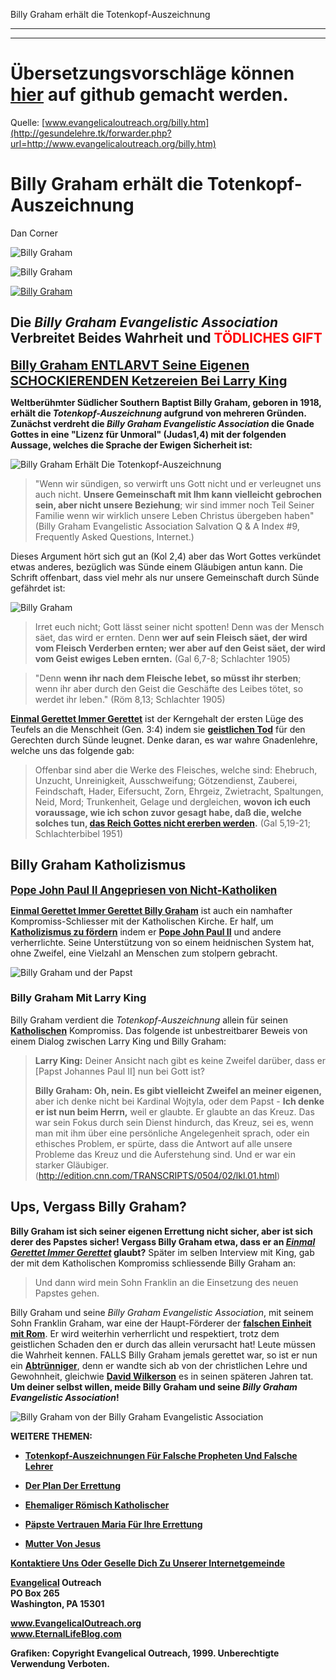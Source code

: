 <!--t Billy Graham erhält die Totenkopf-Auszeichnung (100% übersetzt) t-->
<!--d d-->

Billy Graham erhält die Totenkopf-Auszeichnung

- - - 
- - -

# Übersetzungsvorschläge können [hier](https://github.com/gesundelehre/gesundelehre_translate/blob/master/content/static/irrlehrer-artikel/totenkopf-auszeichnung-billy-graham.md) auf github gemacht werden.

Quelle: [www.evangelicaloutreach.org/billy.htm](http://gesundelehre.tk/forwarder.php?url=http://www.evangelicaloutreach.org/billy.htm)


# Billy Graham erhält die Totenkopf-Auszeichnung

Dan Corner

![Billy Graham](../../files/pictures/evangelical-billy-graham.jpg)

![Billy Graham](../../files/pictures/a-colorb.gif)

[![Billy Graham](../s7.addthis.com/static/btn/v2/lg-share-en.gif)](http://www.addthis.com/bookmark.php?v=250&username=xa-4ce723c86d857fe0)


## Die _Billy Graham Evangelistic Association_ Verbreitet Beides Wahrheit und <font color="red">TÖDLICHES GIFT</font>

<big><big>**[Billy Graham ENTLARVT Seine Eigenen SCHOCKIERENDEN Ketzereien Bei Larry King](#billy%20graham%20evangelistic%20association)**</big></big> 

**Weltberühmter Südlicher Southern Baptist Billy Graham, geboren in 1918, erhält die _Totenkopf-Auszeichnung_ aufgrund von mehreren Gründen. Zunächst verdreht die _Billy Graham Evangelistic Association_ die Gnade Gottes in eine "Lizenz für Unmoral" (Judas1,4) mit der folgenden Aussage, welches die Sprache der Ewigen Sicherheit ist:**

![Billy Graham Erhält Die Totenkopf-Auszeichnung](../../files/pictures/snc_de.jpg)

> "Wenn wir sündigen, so verwirft uns Gott nicht und er verleugnet uns auch nicht. **Unsere Gemeinschaft mit Ihm kann vielleicht gebrochen sein, aber nicht unsere Beziehung**; wir sind immer noch Teil Seiner Familie wenn wir wirklich unsere Leben Christus übergeben haben" (Billy Graham Evangelistic Association Salvation Q & A Index #9, Frequently Asked Questions, Internet.)

Dieses Argument hört sich gut an (Kol 2,4) aber das Wort Gottes verkündet etwas anderes, bezüglich was Sünde einem Gläubigen antun kann. Die Schrift offenbart, dass viel mehr als nur unsere Gemeinschaft durch Sünde gefährdet ist:

![Billy Graham](../../files/pictures/BillyGraham.png)

> ​Irret euch nicht; Gott lässt seiner nicht spotten! Denn was der Mensch säet, das wird er ernten. ​Denn **wer auf sein Fleisch säet, der wird vom Fleisch Verderben ernten; wer aber auf den Geist säet, der wird vom Geist ewiges Leben ernten.** (Gal 6,7-8; Schlachter 1905)

> "Denn **wenn ihr nach dem Fleische lebet, so müsst ihr sterben**; wenn ihr aber durch den Geist die Geschäfte des Leibes tötet, so werdet ihr leben." (Röm 8,13; Schlachter 1905)

**[Einmal Gerettet Immer Gerettet](http://gesundelehre.tk/forwarder.php?url=http://www.evangelicaloutreach.org/eternal-security.html)** ist der Kerngehalt der ersten Lüge des Teufels an die Menschheit (Gen. 3:4) indem sie **[geistlichen Tod](http://gesundelehre.tk/forwarder.php?url=http://www.evangelicaloutreach.org/spiritual-death.html)** für den Gerechten durch Sünde leugnet. Denke daran, es war wahre Gnadenlehre, welche uns das folgende gab:

> Offenbar sind aber die Werke des Fleisches, welche sind: Ehebruch, Unzucht, Unreinigkeit, Ausschweifung; Götzendienst, Zauberei, Feindschaft, Hader, Eifersucht, Zorn, Ehrgeiz, Zwietracht, Spaltungen, Neid, Mord; Trunkenheit, Gelage und dergleichen, **wovon ich euch voraussage, wie ich schon zuvor gesagt habe, daß die, welche solches tun, [das Reich Gottes nicht ererben werden](http://gesundelehre.tk/forwarder.php?url=http://www.evangelicaloutreach.org/will-not-inherit-the-kingdom-of-God.htm).** (Gal 5,19-21; Schlachterbibel 1951)


## Billy Graham Katholizismus

<big>**[Pope John Paul II Angepriesen von Nicht-Katholiken](http://gesundelehre.tk/forwarder.php?url=http://www.evangelicaloutreach.org/popejohnpaul.htm)**</big>

**[Einmal Gerettet Immer Gerettet Billy Graham](http://gesundelehre.tk/forwarder.php?url=http://www.evangelicaloutreach.org/eternal-security.html)** ist auch ein namhafter Kompromiss-Schliesser <!-- to-do -->mit der Katholischen Kirche. Er half, um **[Katholizismus zu fördern](http://gesundelehre.tk/forwarder.php?url=http://www.evangelicaloutreach.org/official.html)** indem er **[Pope John Paul II](http://gesundelehre.tk/forwarder.php?url=http://www.evangelicaloutreach.org/pope-john-paul-II.html)** und andere verherrlichte. Seine Unterstützung von so einem heidnischen System hat, ohne Zweifel, eine Vielzahl an Menschen zum stolpern gebracht.

![Billy Graham und der Papst](../../files/pictures/billygraham-pope.jpg)

### <a name="billy%20graham%20evangelistic%20association"></a>Billy Graham Mit Larry King

Billy Graham verdient die _Totenkopf-Auszeichnung_ allein für seinen  **[Katholischen](http://gesundelehre.tk/forwarder.php?url=http://www.evangelicaloutreach.org/catholic.html)** Kompromiss. Das folgende ist unbestreitbarer Beweis von einem Dialog zwischen Larry King und Billy Graham:

> **Larry King:** Deiner Ansicht nach gibt es keine Zweifel darüber, dass er [Papst Johannes Paul II] nun bei Gott ist?
> 
> **Billy Graham: Oh, nein. Es gibt vielleicht Zweifel an meiner eigenen,** aber ich denke nicht bei Kardinal Wojtyla, oder dem Papst - **Ich denke er ist nun beim Herrn,** weil er glaubte. Er glaubte an das Kreuz. Das war sein Fokus durch sein Dienst hindurch, das Kreuz, sei es, wenn man mit ihm über eine persönliche Angelegenheit sprach, oder ein ethisches Problem, er spürte, dass die Antwort auf alle unsere Probleme das Kreuz und die Auferstehung sind. Und er war ein starker Gläubiger. (http://edition.cnn.com/TRANSCRIPTS/0504/02/lkl.01.html)


## Ups, Vergass Billy Graham?

**Billy Graham ist sich seiner eigenen Errettung nicht sicher, aber ist sich derer des Papstes sicher! Vergass Billy Graham etwa, dass er an _[Einmal Gerettet Immer Gerettet](http://gesundelehre.tk/forwarder.php?url=http://www.evangelicaloutreach.org/eternal-security.html)_ glaubt?** Später im selben Interview mit King, gab der mit dem Katholischen Kompromiss schliessende Billy Graham an:

> Und dann wird mein Sohn Franklin an die Einsetzung des neuen Papstes gehen.

Billy Graham und seine _Billy Graham Evangelistic Association_, mit seinem Sohn Franklin Graham, war eine der Haupt-Förderer der **[falschen Einheit mit Rom](http://gesundelehre.tk/forwarder.php?url=http://www.evangelicaloutreach.org/unity.html)**. Er wird weiterhin verherrlicht und respektiert, trotz dem geistlichen Schaden den er durch das allein verursacht hat! Leute müssen die Wahrheit kennen. FALLS Billy Graham jemals gerettet war, so ist er nun ein **[Abtrünniger](http://gesundelehre.tk/forwarder.php?url=http://www.evangelicaloutreach.org/tragedies.html)**, denn er wandte sich ab von der christlichen Lehre und Gewohnheit, gleichwie **[David Wilkerson](http://gesundelehre.tk/forwarder.php?url=http://www.evangelicaloutreach.org/david-wilkerson-it-is-finished-book.html)** es in seinen späteren Jahren tat. **Um deiner selbst willen, meide Billy Graham und seine _Billy Graham Evangelistic Association_!**

![Billy Graham von der Billy Graham Evangelistic Association](../../files/pictures/a-colorb.gif)

**WEITERE THEMEN:**

- **[Totenkopf-Auszeichnungen Für Falsche Propheten Und Falsche Lehrer](http://gesundelehre.tk/forwarder.php?url=http://www.evangelicaloutreach.org/Skull_And_Crossbones.html)**

- **[Der Plan Der Errettung](http://gesundelehre.tk/forwarder.php?url=http://www.evangelicaloutreach.org/plan-of-salvation.html)**

- **[Ehemaliger Römisch Katholischer](http://gesundelehre.tk/forwarder.php?url=http://www.evangelicaloutreach.org/catholic.html)**

- **[Päpste Vertrauen Maria Für Ihre Errettung](http://gesundelehre.tk/forwarder.php?url=http://www.evangelicaloutreach.org/papalmary.html)**

- **[Mutter Von Jesus](http://gesundelehre.tk/forwarder.php?url=http://www.evangelicaloutreach.org/mother-of-Jesus.html)**

[**Kontaktiere Uns Oder Geselle Dich Zu Unserer Internetgemeinde**](http://gesundelehre.tk/forwarder.php?url=http://www.evangelicaloutreach.org/contact.html)

**[Evangelical](http://gesundelehre.tk/forwarder.php?url=http://www.evangelicaloutreach.org/index.html) Outreach**  
**PO Box 265**  
**Washington, PA 15301**

**www.EvangelicalOutreach.org**  
**www.EternalLifeBlog.com**

**Grafiken: Copyright Evangelical Outreach, 1999\. Unberechtigte Verwendung Verboten.**